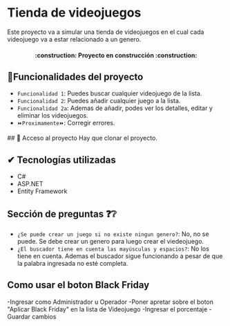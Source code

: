 # Tienda de videojuegos

Este proyecto va a simular una tienda de videojuegos en el cual cada videojuego va a estar relacionado a un genero.

<h4 align="center">
:construction: Proyecto en construcción :construction:
</h4>

## :hammer:Funcionalidades del proyecto

- `Funcionalidad 1`: Puedes buscar cualquier videojuego de la lista.
- `Funcionalidad 2`: Puedes añadir cualquier juego a la lista.
- `Funcionalidad 2a`: Ademas de añadir, podes ver los detalles, editar y eliminar los videojuegos.
- `⏩Proximamente⏩`: Corregir errores.

\## 📁 Acceso al proyecto
Hay que clonar el proyecto.

## ✔ Tecnologías utilizadas
- C#
- ASP.NET
- Entity Framework

## Sección de preguntas ❓❔
- `¿Se puede crear un juego si no existe ningun genero?`: No, no se puede. Se debe crear un genero para luego crear el viedeojuego.
- `¿El buscador tiene en cuenta las mayúsculas y espacios?`: No los tiene en cuenta. Ademas el buscador sigue funcionando a pesar de que la palabra ingresada no esté completa.

## Como usar el boton Black Friday
-Ingresar como Administrador u Operador
-Poner apretar sobre el boton "Aplicar Black Friday" en la lista de Videojuego
-Ingresar el porcentaje
-Guardar cambios
